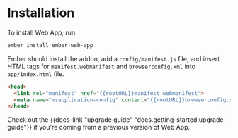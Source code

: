 # Installation

To install Web App, run

```sh
ember install ember-web-app
```

Ember should install the addon, add a `config/manifest.js` file, and insert HTML tags for `manifest.webmanifest` and `browserconfig.xml` into `app/index.html` file.

```html
<head>
  <link rel="manifest" href="{{rootURL}}manifest.webmanifest">
  <meta name="msapplication-config" content="{{rootURL}}browserconfig.xml">
</head>
```

Check out the {{docs-link "upgrade guide" "docs.getting-started.upgrade-guide"}} if you're coming from a previous version of Web App.
